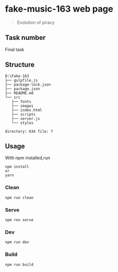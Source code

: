 # fake-music-163 web page

> Evolution of piracy 

## Task number
Final task

## Structure
```
D:\Fake-163
├── gulpfile.js
├── package-lock.json
├── package.json
├── README.md
└── src
   ├── fonts
   ├── images
   ├── index.html
   ├── scripts
   ├── server.js
   └── styles

directory: 634 file: 7
```

## Usage
With npm installed,run
```
npm install
or
yarn
```
### Clean
```
npm run clean
```

### Serve
```
npm ren serve
```

### Dev
```
npm run dev
```

### Build
```
npm run build
```
##

